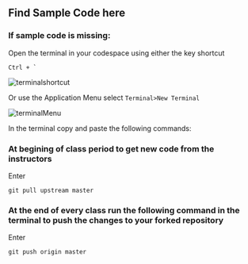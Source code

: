 ## Find Sample Code here

### If sample code is missing:

Open the terminal in your codespace using either the key shortcut

```
Ctrl + `
```

![terminalshortcut](https://raw.githubusercontent.com/DataSnowman/EphrataTEALS/master/images/terminalshortcut.png)

Or use the Application Menu select `Terminal>New Terminal`

![terminalMenu](https://raw.githubusercontent.com/DataSnowman/EphrataTEALS/master/images/terminalMenu.png)

In the terminal copy and paste the following commands:

### At begining of class period to get new code from the instructors

Enter

```
git pull upstream master
```
### At the end of every class run the following command in the terminal to push the changes to your forked repository

Enter 
```
git push origin master
```